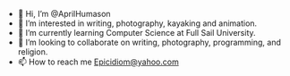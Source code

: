 - 👋 Hi, I’m @AprilHumason
- 👀 I’m interested in writing, photography, kayaking and animation.
- 🌱 I’m currently learning Computer Science at Full Sail University.
- 💞️ I’m looking to collaborate on writing, photography, programming, and religion.
- 📫 How to reach me Epicidiom@yahoo.com

<!---
AprilHumason/Epicidiom is a ✨ special ✨ repository because its `README.md` (this file) appears on your GitHub profile.
You can click the Preview link to take a look at your changes.
--->
